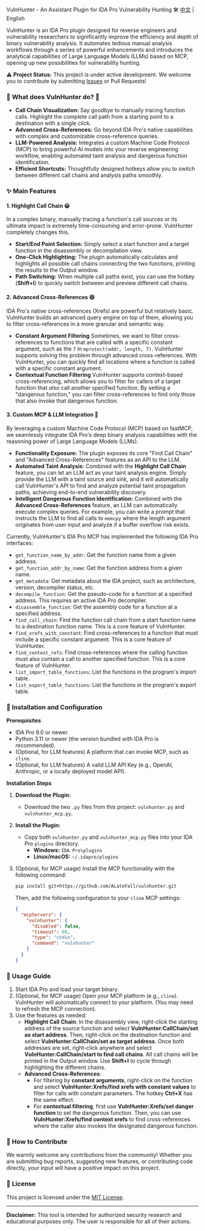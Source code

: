 VulnHunter - An Assistant Plugin for IDA Pro Vulnerability Hunting 🛠 [中文](https://github.com/ALateFall/vulnhunter/blob/master/readme_ch.md) | English

VulnHunter is an IDA Pro plugin designed for reverse engineers and vulnerability researchers to significantly improve the efficiency and depth of binary vulnerability analysis. It automates tedious manual analysis workflows through a series of powerful enhancements and introduces the analytical capabilities of Large Language Models (LLMs) based on MCP, opening up new possibilities for vulnerability hunting.

⚠️ **Project Status:** This project is under active development. We welcome you to contribute by submitting [Issues](https://github.com/ALateFall/vulnhunter/issues) or Pull Requests!

### 🌟 What does VulnHunter do? 🤠

- **Call Chain Visualization:** Say goodbye to manually tracing function calls. Highlight the complete call path from a starting point to a destination with a single click.
- **Advanced Cross-References:** Go beyond IDA Pro's native capabilities with complex and customizable cross-reference queries.
- **LLM-Powered Analysis:** Integrates a custom Machine Code Protocol (MCP) to bring powerful AI models into your reverse engineering workflow, enabling automated taint analysis and dangerous function identification.
- **Efficient Shortcuts:** Thoughtfully designed hotkeys allow you to switch between different call chains and analysis paths smoothly.

### ✨ Main Features

#### 1. Highlight Call Chain 😀

In a complex binary, manually tracing a function's call sources or its ultimate impact is extremely time-consuming and error-prone. VulnHunter completely changes this.

- **Start/End Point Selection:** Simply select a start function and a target function in the disassembly or decompilation view.
- **One-Click Highlighting:** The plugin automatically calculates and highlights all possible call chains connecting the two functions, printing the results to the Output window.
- **Path Switching:** When multiple call paths exist, you can use the hotkey (**Shift+I**) to quickly switch between and preview different call chains.

#### 2. Advanced Cross-References 😄

IDA Pro's native cross-references (Xrefs) are powerful but relatively basic. VulnHunter builds an advanced query engine on top of them, allowing you to filter cross-references in a more granular and semantic way.

- **Constant Argument Filtering** Sometimes, we want to filter cross-references to functions that are called with a specific constant argument, such as the `7` in `mprotect(addr, length, 7)`. VulnHunter supports solving this problem through advanced cross-references. With VulnHunter, you can quickly find all locations where a function is called with a specific constant argument.
- **Contextual Function Filtering** VulnHunter supports context-based cross-referencing, which allows you to filter for callers of a target function that *also* call another specified function. By setting a "dangerous function," you can filter cross-references to find only those that also invoke that dangerous function.

#### 3. Custom MCP & LLM Integration 🤖

By leveraging a custom Machine Code Protocol (MCP) based on fastMCP, we seamlessly integrate IDA Pro's deep binary analysis capabilities with the reasoning power of Large Language Models (LLMs).

- **Functionality Exposure:** The plugin exposes its core "Find Call Chain" and "Advanced Cross-References" features as an API to the LLM.
- **Automated Taint Analysis:** Combined with the **Highlight Call Chain** feature, you can let an LLM act as your taint analysis engine. Simply provide the LLM with a taint source and sink, and it will automatically call VulnHunter's API to find and analyze potential taint propagation paths, achieving end-to-end vulnerability discovery.
- **Intelligent Dangerous Function Identification:** Combined with the **Advanced Cross-References** feature, an LLM can automatically execute complex queries. For example, you can write a prompt that instructs the LLM to find all calls to `memcpy` where the length argument originates from user input and analyze if a buffer overflow risk exists.

Currently, VulnHunter's IDA Pro MCP has implemented the following IDA Pro interfaces:

- `get_function_name_by_addr`: Get the function name from a given address.
- `get_function_addr_by_name`: Get the function address from a given name.
- `get_metadata`: Get metadata about the IDA project, such as architecture, version, decompiler status, etc.
- `decompile_function`: Get the pseudo-code for a function at a specified address. This requires an active IDA Pro decompiler.
- `disassemble_function`: Get the assembly code for a function at a specified address.
- `find_call_chain`: Find the function call chain from a start function name to a destination function name. This is a core feature of VulnHunter.
- `find_xrefs_with_constant`: Find cross-references to a function that must include a specific constant argument. This is a core feature of VulnHunter.
- `find_context_refs`: Find cross-references where the calling function must also contain a call to another specified function. This is a core feature of VulnHunter.
- `list_import_table_functions`: List the functions in the program's import table.
- `list_export_table_functions`: List the functions in the program's export table.

### 🔧 Installation and Configuration

**Prerequisites**

- IDA Pro 9.0 or newer.
- Python 3.11 or newer (the version bundled with IDA Pro is recommended).
- (Optional, for LLM features) A platform that can invoke MCP, such as `cline`.
- (Optional, for LLM features) A valid LLM API Key (e.g., OpenAI, Anthropic, or a locally deployed model API).

**Installation Steps**

1. **Download the Plugin:**

   - Download the two `.py` files from this project: `vulnhunter.py` and `vulnhunter_mcp.py`.

2. **Install the Plugin:**

   - Copy both `vulnhunter.py` and `vulnhunter_mcp.py` files into your IDA Pro `plugins` directory.
     - **Windows:** `IDA Pro\plugins`
     - **Linux/macOS:** `~/.idapro/plugins`

3. (Optional, for MCP usage) Install the MCP functionality with the following command:

   ```bash
   pip install git+https://github.com/ALateFall/vulnhunter.git
   ```

   Then, add the following configuration to your `cline` MCP settings:

   ```json
   {
     "mcpServers": {
       "vulnhunter": {
         "disabled": false,
         "timeout": 60,
         "type": "stdio",
         "command": "vulnhunter"
       }
     }
   }
   ```

### 🚀 Usage Guide

1. Start IDA Pro and load your target binary.
2. (Optional, for MCP usage) Open your MCP platform (e.g., `cline`). VulnHunter will automatically connect to your platform. (You may need to refresh the MCP connection).
3. Use the features as needed:
   - **Highlight Call Chain**: In the disassembly view, right-click the starting address of the source function and select **VulnHunter:CallChain/set as start address**. Then, right-click on the destination function and select **VulnHunter:CallChain/set as target address**. Once both addresses are set, right-click anywhere and select **VulnHunter:CallChain/start to find call chains**. All call chains will be printed in the Output window. Use **Shift+I** to cycle through highlighting the different chains.
   - **Advanced Cross-References**:
     - For filtering by **constant arguments**, right-click on the function and select **VulnHunter:Xrefs/find xrefs with constant values** to filter for calls with constant parameters. The hotkey **Ctrl+X** has the same effect.
     - For **contextual filtering**, first use **VulnHunter:Xrefs/set danger function** to set the dangerous function. Then, you can use **VulnHunter:Xrefs/find context xrefs** to find cross-references where the caller also invokes the designated dangerous function.

### 🤝 How to Contribute

We warmly welcome any contributions from the community! Whether you are submitting bug reports, suggesting new features, or contributing code directly, your input will have a positive impact on this project.

### 📜 License

This project is licensed under the [MIT License](https://github.com/ALateFall/vulnhunter/blob/master/LICENSE).

------

**Disclaimer:** This tool is intended for authorized security research and educational purposes only. The user is responsible for all of their actions.